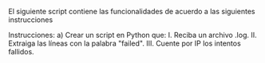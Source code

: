 El siguiente script contiene las funcionalidades de acuerdo a las siguientes instrucciones


Instrucciones:
a) Crear un script en Python que:
I. Reciba un archivo .log.
II. Extraiga las líneas con la palabra &quot;failed&quot;.
III. Cuente por IP los intentos fallidos.
